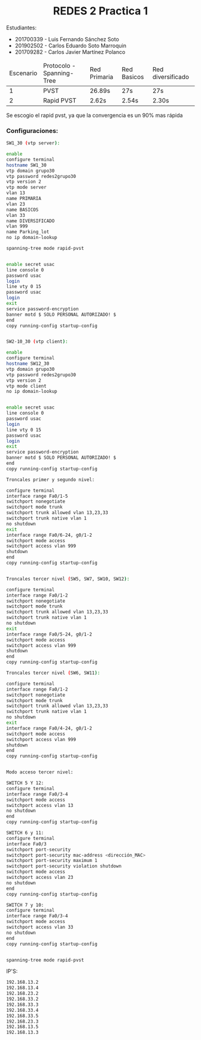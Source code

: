 <h1> <center> REDES 2 Practica 1 </center></h1>

Estudiantes:

<ul>
    <li>201700339 - Luis Fernando Sánchez Soto</li>
    <li>201902502 - Carlos Eduardo Soto Marroquin</li>
    <li>201709282 - Carlos Javier Martínez Polanco</li>
</ul>


<table>
    <thead>
        <tr>
            <td>Escenario</td>
            <td>Protocolo - Spanning-Tree</td>
            <td>Red Primaria</td>
            <td>Red Basicos</td>
            <td>Red diversificado</td>
        </tr>
    </thead>
    <tbody>
        <tr>
            <td>1</td>
            <td>PVST</td>
            <td>26.89s</td>
            <td>27s</td>
            <td>27s</td>
        </tr>
        <tr>
            <td>2</td>
            <td>Rapid PVST</td>
            <td>2.62s</td>
            <td>2.54s</td>
            <td>2.30s</td>
        </tr>
    </tbody>
</table>

<p align="justify">Se escogio el rapid pvst, ya que la convergencia es un 90% mas rápida</p>

### Configuraciones:

```bash
SW1_30 (vtp server):

enable
configure terminal
hostname SW1_30
vtp domain grupo30
vtp password redes2grupo30
vtp version 2
vtp mode server
vlan 13
name PRIMARIA
vlan 23
name BASICOS
vlan 33
name DIVERSIFICADO
vlan 999
name Parking_lot
no ip domain-lookup

spanning-tree mode rapid-pvst


enable secret usac
line console 0
password usac
login
line vty 0 15
password usac
login
exit
service password-encryption
banner motd $ SOLO PERSONAL AUTORIZADO! $
end
copy running-config startup-config


SW2-10_30 (vtp client):

enable
configure terminal
hostname SW12_30
vtp domain grupo30
vtp password redes2grupo30
vtp version 2
vtp mode client
no ip domain-lookup


enable secret usac
line console 0
password usac
login
line vty 0 15
password usac
login
exit
service password-encryption
banner motd $ SOLO PERSONAL AUTORIZADO! $
end
copy running-config startup-config

Troncales primer y segundo nivel:

configure terminal
interface range Fa0/1-5
switchport nonegotiate
switchport mode trunk
switchport trunk allowed vlan 13,23,33
switchport trunk native vlan 1
no shutdown
exit
interface range Fa0/6-24, g0/1-2
switchport mode access
switchport access vlan 999
shutdown
end
copy running-config startup-config


Troncales tercer nivel (SW5, SW7, SW10, SW12):

configure terminal
interface range Fa0/1-2
switchport nonegotiate
switchport mode trunk
switchport trunk allowed vlan 13,23,33
switchport trunk native vlan 1
no shutdown
exit
interface range Fa0/5-24, g0/1-2
switchport mode access
switchport access vlan 999
shutdown
end
copy running-config startup-config

Troncales tercer nivel (SW6, SW11):

configure terminal
interface range Fa0/1-2
switchport nonegotiate
switchport mode trunk
switchport trunk allowed vlan 13,23,33
switchport trunk native vlan 1
no shutdown
exit
interface range Fa0/4-24, g0/1-2
switchport mode access
switchport access vlan 999
shutdown
end
copy running-config startup-config


Modo acceso tercer nivel:

SWITCH 5 Y 12:
configure terminal
interface range Fa0/3-4
switchport mode access
switchport access vlan 13
no shutdown
end
copy running-config startup-config

SWITCH 6 y 11:
configure terminal
interface Fa0/3
switchport port-security
switchport port-security mac-address <dirección_MAC>
switchport port-security maximum 1
switchport port-security violation shutdown
switchport mode access
switchport access vlan 23
no shutdown
end
copy running-config startup-config

SWITCH 7 y 10:
configure terminal
interface range Fa0/3-4
switchport mode access
switchport access vlan 33
no shutdown
end
copy running-config startup-config


spanning-tree mode rapid-pvst
```

IP'S:

```bash
192.168.13.2
192.168.13.4
192.168.23.2
192.168.33.2
192.168.33.3
192.168.33.4
192.168.33.5
192.168.23.3
192.168.13.5
192.168.13.3
```